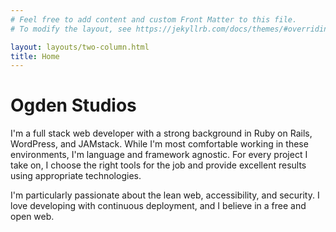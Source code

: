 ```yaml
---
# Feel free to add content and custom Front Matter to this file.
# To modify the layout, see https://jekyllrb.com/docs/themes/#overriding-theme-defaults

layout: layouts/two-column.html
title: Home
---
```


# Ogden Studios 

I'm a full stack web developer with a strong background in Ruby on Rails, WordPress, and JAMstack. While I'm most comfortable working in these environments, I'm language and framework agnostic. For every project I take on, I choose the right tools for the job and provide excellent results using appropriate technologies.

I'm particularly passionate about the lean web, accessibility, and security. I love developing with continuous deployment, and I believe in a free and open web.